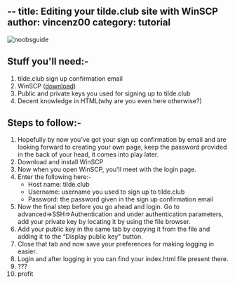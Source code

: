 --
title: Editing your tilde.club site with WinSCP
author: vincenz00
category: tutorial
---

![noobsguide](https://user-images.githubusercontent.com/57832/132114126-bb862c2c-d7ea-4a88-b186-b36bbaeba89e.PNG)

## Stuff you'll need:-

1. tilde.club sign up confirmation email
1. WinSCP ([download](https://winscp.net/eng/index.php))
1. Public and private keys you used for signing up to tilde.club
1. Decent knowledge in HTML(why are you even here otherwise?)

## Steps to follow:-

1. Hopefully by now you've got your sign up confirmation by email and are
   looking forward to creating your own page, keep the password provided in
   the back of your head, it comes into play later.
1. Download and install WinSCP
1. Now when you open WinSCP, you'll meet with the login page.
1. Enter the following here:-
   - Host name: tilde.club
   - Username: username you used to sign up to tilde.club
   - Password: the password given in the sign up confirmation email
1. Now the final step before you go ahead and login. Go to
   advanced=>SSH=>Authentication and under authentication parameters, add your
   private key by locating it by using the file browser.
1. Add your public key in the same tab by copying it from the file and
   adding it to the  “Display public key” button.
1. Close that tab and now save your preferences for making logging in
   easier.
1. Login and after logging in you can find your index.html file present
   there.
1. ???
1. profit
